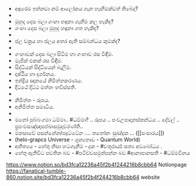 - අඳුරෙම ඉන්නවා නම් ආලෝකය ගැන හැඟීමක්වත් තිබේද?
- 
- මුහුද දෙස බලා ගංඟා හඳුනා ගැනීම කල හැකිද?
- ගංඟා දෙස බලා මුහුද හඳුනා ගත හැකිද?
- 
- ජල චක්‍රය හා ජලය අතර ඇති සම්බන්ධය කුමක්ද?
-  
- ගංඟාවක් දෙ‌ස බලා සිටීම හා  ගංඟාව රස විඳීම.
- මැජික් එකක් රස විඳීම.
- සිද්ධියක් සිද්ධියෙන් බැලීම.
- දෘෂ්ඨිය හා දර්ශනය.
- ඉන්ද්‍රිය ඥාන‌යේ නිමිත්තකරණය.
- දිට්ඨේ දිට්ඨ මත්තං භවිස්සති.
- 
- නිමිත්ත - රූපය.
- අනිමිත්ත සමාධිය.
- 
- මනෝ පුබ්බංගමා ධම්මා..  #ධම්මා?  .. රූපය .. පංචඋපාදානස්කන්ධය .. දේවල් .. ප්‍රපංචසඤ්ඥාසජඛාසමුදාචරණ්ති..
- මනසාචේ පසන්නේන/පදුට්ටේන .... තතෝනං සුඛ/දුක ... ([[සංසාරය]])
- (helo-grapcs Universe - ශූන්‍යතාව - Quantum World)
- අනිත්‍යය - හේතු නිසා හටගැනීම - දුක - #චතුරාර්‍ය්‍ය සත්‍ය අවබෝධය .  
- හේතු ඇතිවිට පවතින බව - #පටිච්චසමුත්පන්න බව #ආනාපානසති - #ධම්මවිනය 

https://www.notion.so/bd3fca12236a45f2b4f244216b8cbb64  Notionpage
https://fanatical-tumble-860.notion.site/bd3fca12236a45f2b4f244216b8cbb64 website 



